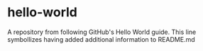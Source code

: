 # hello-world
A repository from following GitHub's Hello World guide.
This line symbollizes having added additional information to README.md
